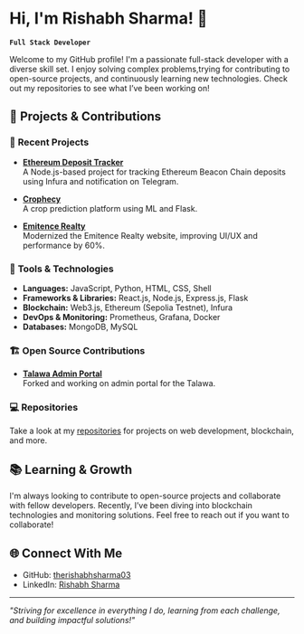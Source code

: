 
# Hi, I'm Rishabh Sharma! 👋

**`Full Stack Developer`**

Welcome to my GitHub profile! I'm a passionate full-stack developer with a diverse skill set. I enjoy solving complex problems,trying for contributing to open-source projects, and continuously learning new technologies. Check out my repositories to see what I’ve been working on!

## 🚀 Projects & Contributions

### 🌱 **Recent Projects**
- **[Ethereum Deposit Tracker](https://github.com/therishabhsharma03/Luganodes-Task-Ethereum-Deposit-Tracker)**  
  A Node.js-based project for tracking Ethereum Beacon Chain deposits using Infura and notification on Telegram.
  
- **[Crophecy](https://github.com/therishabhsharma03/frontend-v1-main)**  
  A crop prediction platform using ML and Flask.

- **[Emitence Realty](https://github.com/therishabhsharma03/emitence_react2.0.0)**  
  Modernized the Emitence Realty website, improving UI/UX and performance by 60%.

### 🔧 **Tools & Technologies**
- **Languages:** JavaScript, Python, HTML, CSS, Shell
- **Frameworks & Libraries:** React.js, Node.js, Express.js, Flask
- **Blockchain:** Web3.js, Ethereum (Sepolia Testnet), Infura
- **DevOps & Monitoring:** Prometheus, Grafana, Docker
- **Databases:** MongoDB, MySQL

### 🏗️ **Open Source Contributions**
- **[Talawa Admin Portal](https://github.com/therishabhsharma03/talawa-admin)**  
  Forked and working on admin portal for the Talawa.

### 💻 **Repositories**
Take a look at my [repositories](https://github.com/therishabhsharma03?tab=repositories) for projects on web development, blockchain, and more.  


## 📚 **Learning & Growth**
I'm always looking to contribute to open-source projects and collaborate with fellow developers. Recently, I’ve been diving into blockchain technologies and monitoring solutions. Feel free to reach out if you want to collaborate!

## 🌐 **Connect With Me**
- GitHub: [therishabhsharma03](https://github.com/therishabhsharma03)
- LinkedIn: [Rishabh Sharma](https://www.linkedin.com/in/rishabhsssharma/)

---

_"Striving for excellence in everything I do, learning from each challenge, and building impactful solutions!"_
